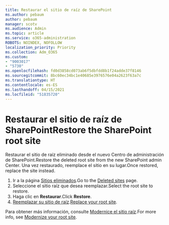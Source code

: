 ```yaml
---
title: Restaurar el sitio de raíz de SharePoint
ms.author: pebaum
author: pebaum
manager: scotv
ms.audience: Admin
ms.topic: article
ms.service: o365-administration
ROBOTS: NOINDEX, NOFOLLOW
localization_priority: Priority
ms.collection: Adm_O365
ms.custom:
- "9003017"
- "5730"
ms.openlocfilehash: fd0d3858cd073ab6f5dbfdd8b1f24adde37f8146
ms.sourcegitcommit: 8bc60ec34bc1e40685e3976576e04a2623f63a7c
ms.translationtype: HT
ms.contentlocale: es-ES
ms.lasthandoff: 04/15/2021
ms.locfileid: "51835720"
---
```

# <a name="restore-the-sharepoint-root-site"></a><span data-ttu-id="e03f8-102">Restaurar el sitio de raíz de SharePoint</span><span class="sxs-lookup"><span data-stu-id="e03f8-102">Restore the SharePoint root site</span></span>

<span data-ttu-id="e03f8-103">Restaurar el sitio de raíz eliminado desde el nuevo Centro de administración de SharePoint.</span><span class="sxs-lookup"><span data-stu-id="e03f8-103">Restore the deleted root site from the new SharePoint admin Center.</span></span> <span data-ttu-id="e03f8-104">Una vez restaurado, reemplace el sitio en su lugar.</span><span class="sxs-lookup"><span data-stu-id="e03f8-104">Once restored, replace the site instead.</span></span>

1. <span data-ttu-id="e03f8-105">Ir a la página [Sitios eliminados](https://admin.microsoft.com/sharepoint?page=recycleBin&modern=true).</span><span class="sxs-lookup"><span data-stu-id="e03f8-105">Go to the [Deleted sites](https://admin.microsoft.com/sharepoint?page=recycleBin&modern=true) page.</span></span> 
2. <span data-ttu-id="e03f8-106">Seleccione el sitio raíz que desea reemplazar.</span><span class="sxs-lookup"><span data-stu-id="e03f8-106">Select the root site to restore.</span></span>
3. <span data-ttu-id="e03f8-107">Haga clic en **Restaurar**.</span><span class="sxs-lookup"><span data-stu-id="e03f8-107">Click **Restore**.</span></span>
4. <span data-ttu-id="e03f8-108">[Reemplazar su sitio de raíz](https://docs.microsoft.com/sharepoint/troubleshoot/sites/url-that-resides-under-root-site-collection-is-broken).</span><span class="sxs-lookup"><span data-stu-id="e03f8-108">[Replace your root site](https://docs.microsoft.com/sharepoint/troubleshoot/sites/url-that-resides-under-root-site-collection-is-broken).</span></span>

<span data-ttu-id="e03f8-109">Para obtener más información, consulte [Modernice el sitio raíz](https://docs.microsoft.com/sharepoint/modern-root-site).</span><span class="sxs-lookup"><span data-stu-id="e03f8-109">For more info, see [Modernize your root site](https://docs.microsoft.com/sharepoint/modern-root-site).</span></span>
